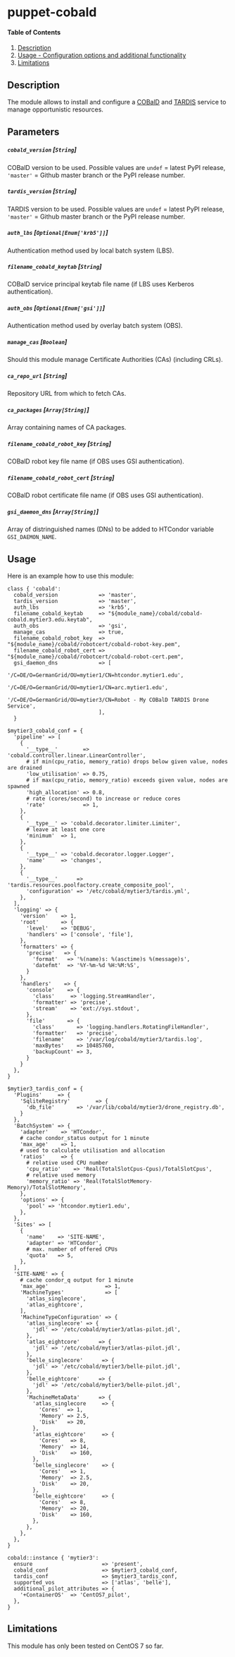 # puppet-cobald

#### Table of Contents

1. [Description](#description)
1. [Usage - Configuration options and additional functionality](#usage)
1. [Limitations](#limitations)

## Description

The module allows to install and configure a [COBalD](https://cobald.readthedocs.io) and [TARDIS](https://cobald-tardis.readthedocs.io) service to manage opportunistic resources.

## Parameters

##### `cobald_version` [`String`]
COBalD version to be used. Possible values are `undef` = latest PyPI release, `'master'` = Github master branch or the PyPI release number.

##### `tardis_version` [`String`]
TARDIS version to be used. Possible values are `undef` = latest PyPI release, `'master'` = Github master branch or the PyPI release number.

##### `auth_lbs` [`Optional[Enum['krb5']]`]
Authentication method used by local batch system (LBS).

##### `filename_cobald_keytab` [`String`]
COBalD service principal keytab file name (if LBS uses Kerberos authentication).

##### `auth_obs` [`Optional[Enum['gsi']]`]
Authentication method used by overlay batch system (OBS).

##### `manage_cas` [`Boolean`]
Should this module manage Certificate Authorities (CAs) (including CRLs).

##### `ca_repo_url` [`String`]
Repository URL from which to fetch CAs.

##### `ca_packages` [`Array[String]`]
Array containing names of CA packages.

##### `filename_cobald_robot_key` [`String`]
COBalD robot key file name (if OBS uses GSI authentication).

##### `filename_cobald_robot_cert` [`String`]
COBalD robot certificate file name (if OBS uses GSI authentication).

##### `gsi_daemon_dns` [`Array[String]`]
Array of distringuished names (DNs) to be added to HTCondor variable `GSI_DAEMON_NAME`.

## Usage

Here is an example how to use this module:

```
class { 'cobald':
  cobald_version             => 'master',
  tardis_version             => 'master',
  auth_lbs                   => 'krb5',
  filename_cobald_keytab     => "${module_name}/cobald/cobald-cobald.mytier3.edu.keytab",
  auth_obs                   => 'gsi',
  manage_cas                 => true,
  filename_cobald_robot_key  => "${module_name}/cobald/robotcert/cobald-robot-key.pem",
  filename_cobald_robot_cert => "${module_name}/cobald/robotcert/cobald-robot-cert.pem",
  gsi_daemon_dns             => [
                                  '/C=DE/O=GermanGrid/OU=mytier1/CN=htcondor.mytier1.edu',
                                  '/C=DE/O=GermanGrid/OU=mytier1/CN=arc.mytier1.edu',
                                  '/C=DE/O=GermanGrid/OU=mytier3/CN=Robot - My COBalD TARDIS Drone Service',
                             ],
  }

$mytier3_cobald_conf = {
  'pipeline' => [
    {
      '__type__'        => 'cobald.controller.linear.LinearController',
      # if min(cpu_ratio, memory_ratio) drops below given value, nodes are drained
      'low_utilisation' => 0.75,
      # if max(cpu_ratio, memory_ratio) exceeds given value, nodes are spawned
      'high_allocation' => 0.8,
      # rate (cores/second) to increase or reduce cores
      'rate'            => 1,
    },
    {
      '__type__' => 'cobald.decorator.limiter.Limiter',
      # leave at least one core
      'minimum'  => 1,
    },
    {
      '__type__' => 'cobald.decorator.logger.Logger',
      'name'     => 'changes',
    },
    {
      '__type__'      => 'tardis.resources.poolfactory.create_composite_pool',
      'configuration' => '/etc/cobald/mytier3/tardis.yml',
    },
  ],
  'logging' => {
    'version'    => 1,
    'root'       => {
      'level'    => 'DEBUG',
      'handlers' => ['console', 'file'],
    },
    'formatters' => {
      'precise'   => {
        'format'   => '%(name)s: %(asctime)s %(message)s',
        'datefmt'  => '%Y-%m-%d %H:%M:%S',
      }
    },
    'handlers'    => {
      'console'    => {
        'class'     => 'logging.StreamHandler',
        'formatter' => 'precise',
        'stream'    => 'ext://sys.stdout',
      },
      'file'       => {
        'class'       => 'logging.handlers.RotatingFileHandler',
        'formatter'   => 'precise',
        'filename'    => '/var/log/cobald/mytier3/tardis.log',
        'maxBytes'    => 10485760,
        'backupCount' => 3,
      }
    }
  },
}

$mytier3_tardis_conf = {
  'Plugins'     => {
    'SqliteRegistry'        => {
      'db_file'       => '/var/lib/cobald/mytier3/drone_registry.db',
    }
  },
  'BatchSystem' => {
    'adapter'    => 'HTCondor',
    # cache condor_status output for 1 minute
    'max_age'    => 1,
    # used to calculate utilisation and allocation
    'ratios'     => {
      # relative used CPU number
      'cpu_ratio'    => 'Real(TotalSlotCpus-Cpus)/TotalSlotCpus',
      # relative used memory
      'memory_ratio' => 'Real(TotalSlotMemory-Memory)/TotalSlotMemory',
    },
    'options' => {
      'pool' => 'htcondor.mytier1.edu',
    },
  },
  'Sites' => [
    {
      'name'    => 'SITE-NAME',
      'adapter' => 'HTCondor',
      # max. number of offered CPUs
      'quota'   => 5,
    },
  ],
  'SITE-NAME' => {
    # cache condor_q output for 1 minute
    'max_age'                  => 1,
    'MachineTypes'             => [
      'atlas_singlecore',
      'atlas_eightcore',
    ],
    'MachineTypeConfiguration' => {
      'atlas_singlecore' => {
        'jdl' => '/etc/cobald/mytier3/atlas-pilot.jdl',
      },
      'atlas_eightcore'      => {
        'jdl' => '/etc/cobald/mytier3/atlas-pilot.jdl',
      },
      'belle_singlecore'      => {
        'jdl' => '/etc/cobald/mytier3/belle-pilot.jdl',
      },
      'belle_eightcore'      => {
        'jdl' => '/etc/cobald/mytier3/belle-pilot.jdl',
      },
      'MachineMetaData'      => {
        'atlas_singlecore     => {
          'Cores'  => 1,
          'Memory' => 2.5,
          'Disk'   => 20,
        },
        'atlas_eightcore'     => {
          'Cores'   => 8,
          'Memory'  => 14,
          'Disk'    => 160,
        },
        'belle_singlecore'    => {
          'Cores'   => 1,
          'Memory'  => 2.5,
          'Disk'    => 20,
        },
        'belle_eightcore'     => {
          'Cores'   => 8,
          'Memory'  => 20,
          'Disk'    => 160,
        },
      },
    },
  },
}

cobald::instance { 'mytier3':
  ensure                      => 'present',
  cobald_conf                 => $mytier3_cobald_conf,
  tardis_conf                 => $mytier3_tardis_conf,
  supported_vos               => ['atlas', 'belle'],
  additional_pilot_attributes => {
    '+ContainerOS'  => 'CentOS7_pilot',
  },
}
```

## Limitations

This module has only been tested on CentOS 7 so far.
